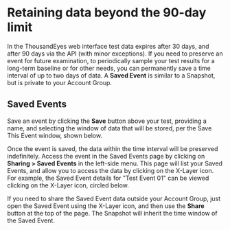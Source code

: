 # Retaining data beyond the 90-day limit

In the ThousandEyes web interface test data expires after 30 days, and after 90 days via the API \(with minor exceptions\).  If you need to preserve an event for future examination, to periodically sample your test results for a long-term baseline or for other needs, you can permanently save a time interval of up to two days of data. A **Saved Event** is similar to a Snapshot, but is private to your Account Group.

## Saved Events

Save an event by clicking the **Save** button above your test, providing a name, and selecting the window of data that will be stored, per the Save This Event window, shown below.

Once the event is saved, the data within the time interval will be preserved indefinitely. Access the event in the Saved Events page by clicking on **Sharing &gt; Saved Events** in the left-side menu.  This page will list your Saved Events, and allow you to access the data by clicking on the X-Layer icon. For example, the Saved Event details for "Test Event 01" can be viewed clicking on the X-Layer icon, circled below. 

If you need to share the Saved Event data outside your Account Group, just open the Saved Event using the X-Layer icon, and then use the **Share** button at the top of the page. The Snapshot will inherit the time window of the Saved Event. 

